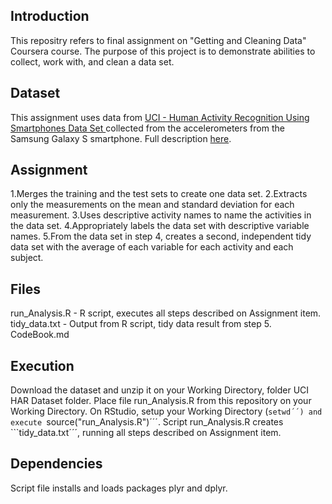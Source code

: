 ## Introduction

This repositry refers to final assignment on "Getting and Cleaning Data" Coursera course.
The purpose of this project is to demonstrate abilities to collect, work with, and clean a data set.

## Dataset

This assignment uses data from <a href="https://d396qusza40orc.cloudfront.net/getdata%2Fprojectfiles%2FUCI%20HAR%20Dataset.zip">UCI - Human Activity Recognition Using Smartphones Data Set </a> collected from the accelerometers from the Samsung Galaxy S smartphone. Full description <a href="http://archive.ics.uci.edu/ml/datasets/Human+Activity+Recognition+Using+Smartphones">here</a>.

## Assignment

1.Merges the training and the test sets to create one data set.
2.Extracts only the measurements on the mean and standard deviation for each measurement.
3.Uses descriptive activity names to name the activities in the data set.
4.Appropriately labels the data set with descriptive variable names.
5.From the data set in step 4, creates a second, independent tidy data set with the average of each variable for each activity and each subject.

## Files

run_Analysis.R - R script, executes all steps described on Assignment item.
tidy_data.txt - Output from R script, tidy data result from step 5.
CodeBook.md

## Execution

Download the dataset and unzip it on your Working Directory, folder UCI HAR Dataset folder.
Place file run_Analysis.R from this repository on your Working Directory.
On RStudio, setup your Working Directory (```setwd´´) and execute ```source("run_Analysis.R")´´´.
Script run_Analysis.R creates ```tidy_data.txt´´´, running all steps described on Assignment item.

## Dependencies
Script file installs and loads packages plyr and dplyr. 